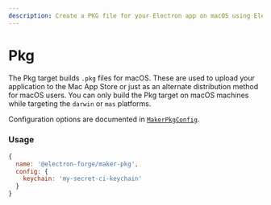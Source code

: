 ```yaml
---
description: Create a PKG file for your Electron app on macOS using Electron Forge.
---
```


# Pkg

The Pkg target builds `.pkg` files for macOS. These are used to upload your application to the Mac App Store or just as an alternate distribution method for macOS users.  You can only build the Pkg target on macOS machines while targeting the `darwin`  or `mas` platforms.

Configuration options are documented in [`MakerPkgConfig`](https://js.electronforge.io/maker/pkg/interfaces/makerpkgconfig.html).

### Usage

```javascript
{
  name: '@electron-forge/maker-pkg',
  config: {
    keychain: 'my-secret-ci-keychain'
  }
}
```

